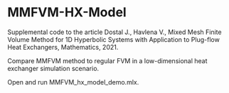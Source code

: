 # MMFVM-HX-Model
Supplemental code to the article Dostal J., Havlena V., Mixed Mesh Finite Volume Method for 1D Hyperbolic Systems with Application to Plug-flow Heat Exchangers, Mathematics, 2021.

Compare MMFVM method to regular FVM in a low-dimensional heat exchanger simulation scenario. 

Open and run MMFVM_hx_model_demo.mlx.

